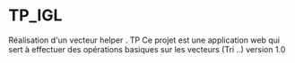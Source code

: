 # TP_IGL
Réalisation d'un vecteur helper . TP
Ce projet est une application web qui sert à effectuer des opérations basiques sur les vecteurs (Tri ..)
version 1.0
